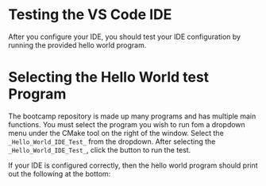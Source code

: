 # Testing the VS Code IDE

After you configure your IDE, you should test your IDE configuration by
running the provided hello world program.

# Selecting the Hello World test Program
The bootcamp repository is made up many programs and has multiple main
functions.  You must select the program you wish to run fom a dropdown menu 
under the CMake tool on the right of the window.  Select the 
`_Hello_World_IDE_Test_` from
the dropdown.  After selecting the `_Hello_World_IDE_Test_`, click the
 button to run the test.

If your IDE is configured correctly, then the hello world program should
print out the following at the bottom:

